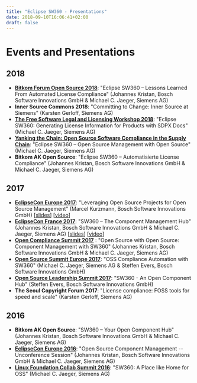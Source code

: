 ```yaml
---
title: "Eclipse SW360 - Presentations"
date: 2018-09-10T16:06:41+02:00
draft: false
---
```


# Events and Presentations

## 2018
* **[Bitkom Forum Open Source 2018](https://www.bitkom.org/bfoss18/)**: "Eclipse SW360 – Lessons Learned From Automated License Compliance" (Johannes Kristan, Bosch Software Innovations GmbH & Michael C. Jaeger, Siemens AG)
* **Inner Source Commons 2018**: "Committing to Change: Inner Source at Siemens" (Karsten Gerloff, Siemens AG)
* **[The Free Software Legal and Licensing Workshop 2018](https://fsfe.org/activities/ftf/legal-conference.en.html)**: "Eclipse SW360: Generating License Information for Products with SDPX Docs" (Michael C. Jaeger, Siemens AG)
* **[Yanking the Chain: Open Source Software Compliance in the Supply Chain](http://oshug.org/event/65)**: "Eclipse SW360 – Open Source Management with Open Source" (Michael C. Jaeger, Siemens AG)
* **Bitkom AK Open Source**: "Eclipse SW360 – Automatisierte License Compliance" (Johannes Kristan, Bosch Software Innovations GmbH & Michael C. Jaeger, Siemens AG)

## 2017
* **[EclipseCon Europe 2017](https://www.eclipsecon.org/europe2017)**: "Leveraging Open Source Projects for Open Source Management" (Marcel Kurzmann, Bosch Software Innovations GmbH) [[slides](https://www.eclipsecon.org/europe2017/sites/default/files/slides/Leveraging_Open_Source_Projects_for_OSM_EclipseCon.pdf)] [[video](https://youtu.be/z19ifXKAkgE)]
* **[EclipseCon France 2017](https://www.eclipsecon.org/france2017/conference/schedule/session/2017-06-22)**: "SW360 – The Component Management Hub" (Johannes Kristan, Bosch Software Innovations GmbH & Michael C. Jaeger, Siemens AG) [[slides](https://www.eclipsecon.org/france2017/sites/default/files/slides/036%20OSS%20sw360%2020170315%20slides%20Eclipseconfrance%2002_0.pptx)] [[video](https://youtu.be/ifb8vkfwiT4)]
* **[Open Compliance Summit 2017](https://ocs2017.sched.com/event/CY94/open-source-with-open-source-component-management-with-sw360-johannes-kristan-bosch-michael-jaeger-siemens)** : "Open Source with Open Source: Component Management with SW360"  (Johannes Kristan, Bosch Software Innovations GmbH & Michael C. Jaeger, Siemens AG)
* **[Open Source Summit Europe 2017](https://osseu17.sched.com/event/ByIp/oss-compliance-automation-with-sw360-michael-jaeger-siemens-ag)**: "OSS Compliance Automation with SW360" (Michael C. Jaeger, Siemens AG & Steffen Evers, Bosch Software Innovations GmbH)
* **[Open Source Leadership Summit 2017](http://events17.linuxfoundation.org/events/open-source-leadership-summit/program/schedule)**: "SW360 - An Open Component Hub" (Steffen Evers, Bosch Software Innovations GmbH)
* **The Seoul Copyright Forum 2017**: "License compliance: FOSS tools for speed and scale" (Karsten Gerloff, Siemens AG)

## 2016
* **Bitkom AK Open Source**: "SW360 – Your Open Component Hub" (Johannes Kristan, Bosch Software Innovations GmbH & Michael C. Jaeger, Siemens AG)
* **[EclipseCon Europe 2016](http://wiki.eclipse.org/Eclipse_Unconference_Europe_2016#Open_Source_Component_Management)**: "Open Source Component Management -- Unconference Session" (Johannes Kristan, Bosch Software Innovations GmbH & Michael C. Jaeger, Siemens AG)
* **[Linux Foundation Collab Summit 2016](https://collabsummit2016.sched.com/event/6YQh/sw360-a-place-like-home-for-oss-michael-jaeger-siemens-maximilian-huber-tng-technology-consulting)**: "SW360: A Place like Home for OSS" (Michael C. Jaeger, Siemens AG)
